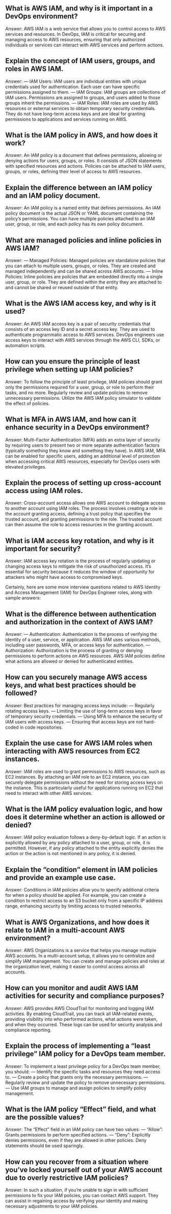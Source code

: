 ## What is AWS IAM, and why is it important in a DevOps environment?

Answer: AWS IAM is a web service that allows you to control access to AWS services and resources. In DevOps, IAM is critical for securing and managing access to AWS resources, ensuring that only authorized individuals or services can interact with AWS services and perform actions.

## Explain the concept of IAM users, groups, and roles in AWS IAM.

Answer:
— IAM Users: IAM users are individual entities with unique credentials used for authentication. Each user can have specific permissions assigned to them.
— IAM Groups: IAM groups are collections of IAM users. Permissions are assigned to groups, and users added to those groups inherit the permissions.
— IAM Roles: IAM roles are used by AWS resources or external services to obtain temporary security credentials. They do not have long-term access keys and are ideal for granting permissions to applications and services running on AWS.

## What is the IAM policy in AWS, and how does it work?

Answer: An IAM policy is a document that defines permissions, allowing or denying actions for users, groups, or roles. It consists of JSON statements with specified resources and actions. Policies can be attached to IAM users, groups, or roles, defining their level of access to AWS resources.

## Explain the difference between an IAM policy and an IAM policy document.

Answer: An IAM policy is a named entity that defines permissions. An IAM policy document is the actual JSON or YAML document containing the policy’s permissions. You can have multiple policies attached to an IAM user, group, or role, and each policy has its own policy document.

## What are managed policies and inline policies in AWS IAM?

Answer:
— Managed Policies: Managed policies are standalone policies that you can attach to multiple users, groups, or roles. They are created and managed independently and can be shared across AWS accounts.
— Inline Policies: Inline policies are policies that are embedded directly into a single user, group, or role. They are defined within the entity they are attached to and cannot be shared or reused outside of that entity.

## What is the AWS IAM access key, and why is it used?

Answer: An AWS IAM access key is a pair of security credentials that consists of an access key ID and a secret access key. They are used to authenticate programmatic access to AWS services. DevOps engineers use access keys to interact with AWS services through the AWS CLI, SDKs, or automation scripts.

## How can you ensure the principle of least privilege when setting up IAM policies?

Answer: To follow the principle of least privilege, IAM policies should grant only the permissions required for a user, group, or role to perform their tasks, and no more. Regularly review and update policies to remove unnecessary permissions. Utilize the AWS IAM policy simulator to validate the effect of policies.

## What is MFA in AWS IAM, and how can it enhance security in a DevOps environment?

Answer: Multi-Factor Authentication (MFA) adds an extra layer of security by requiring users to present two or more separate authentication factors (typically something they know and something they have). In AWS IAM, MFA can be enabled for specific users, adding an additional level of protection when accessing critical AWS resources, especially for DevOps users with elevated privileges.

## Explain the process of setting up cross-account access using IAM roles.

Answer: Cross-account access allows one AWS account to delegate access to another account using IAM roles. The process involves creating a role in the account granting access, defining a trust policy that specifies the trusted account, and granting permissions to the role. The trusted account can then assume the role to access resources in the granting account.

## What is IAM access key rotation, and why is it important for security?

Answer: IAM access key rotation is the process of regularly updating or changing access keys to mitigate the risk of unauthorized access. It’s essential for security because it reduces the window of opportunity for attackers who might have access to compromised keys.

Certainly, here are some more interview questions related to AWS Identity and Access Management (IAM) for DevOps Engineer roles, along with sample answers:

## What is the difference between authentication and authorization in the context of AWS IAM?

Answer:
— Authentication: Authentication is the process of verifying the identity of a user, service, or application. AWS IAM uses various methods, including user passwords, MFA, or access keys for authentication.
— Authorization: Authorization is the process of granting or denying permissions to perform actions on AWS resources. AWS IAM policies define what actions are allowed or denied for authenticated entities.

## How can you securely manage AWS access keys, and what best practices should be followed?

Answer: Best practices for managing access keys include:
— Regularly rotating access keys.
— Limiting the use of long-term access keys in favor of temporary security credentials.
— Using MFA to enhance the security of IAM users with access keys.
— Ensuring that access keys are not hard-coded in code repositories.

## Explain the use case for AWS IAM roles when interacting with AWS resources from EC2 instances.

Answer: IAM roles are used to grant permissions to AWS resources, such as EC2 instances. By attaching an IAM role to an EC2 instance, you can securely delegate permissions without the need for storing access keys on the instance. This is particularly useful for applications running on EC2 that need to interact with other AWS services.

## What is the IAM policy evaluation logic, and how does it determine whether an action is allowed or denied?

Answer: IAM policy evaluation follows a deny-by-default logic. If an action is explicitly allowed by any policy attached to a user, group, or role, it is permitted. However, if any policy attached to the entity explicitly denies the action or the action is not mentioned in any policy, it is denied.

## Explain the “condition” element in IAM policies and provide an example use case.

Answer: Conditions in IAM policies allow you to specify additional criteria for when a policy should be applied. For example, you can create a condition to restrict access to an S3 bucket only from a specific IP address range, enhancing security by limiting access to trusted networks.

## What is AWS Organizations, and how does it relate to IAM in a multi-account AWS environment?

Answer: AWS Organizations is a service that helps you manage multiple AWS accounts. In a multi-account setup, it allows you to centralize and simplify IAM management. You can create and manage policies and roles at the organization level, making it easier to control access across all accounts.

## How can you monitor and audit AWS IAM activities for security and compliance purposes?

Answer: AWS provides AWS CloudTrail for monitoring and logging IAM activities. By enabling CloudTrail, you can track all IAM-related events, providing visibility into who performed actions, what actions were taken, and when they occurred. These logs can be used for security analysis and compliance reporting.

## Explain the process of implementing a “least privilege” IAM policy for a DevOps team member.

Answer: To implement a least privilege policy for a DevOps team member, you should:
— Identify the specific tasks and resources they need access to.
— Create a policy that grants only the necessary permissions.
— Regularly review and update the policy to remove unnecessary permissions.
— Use IAM groups to manage and assign policies to simplify policy management.

## What is the IAM policy “Effect” field, and what are the possible values?

Answer: The “Effect” field in an IAM policy can have two values:
— “Allow”: Grants permissions to perform specified actions.
— “Deny”: Explicitly denies permissions, even if they are allowed in other policies. Deny statements should be used sparingly.

## How can you recover from a situation where you’ve locked yourself out of your AWS account due to overly restrictive IAM policies?

Answer: In such a situation, if you’re unable to sign in with sufficient permissions to fix your IAM policies, you can contact AWS support. They can assist in regaining access by verifying your identity and making necessary adjustments to your IAM policies.
